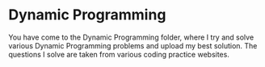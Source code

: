 # Dynamic Programming
You have come to the Dynamic Programming folder, where I try and solve various Dynamic Programming problems and upload my best solution. The questions I solve are taken from various coding practice websites.
